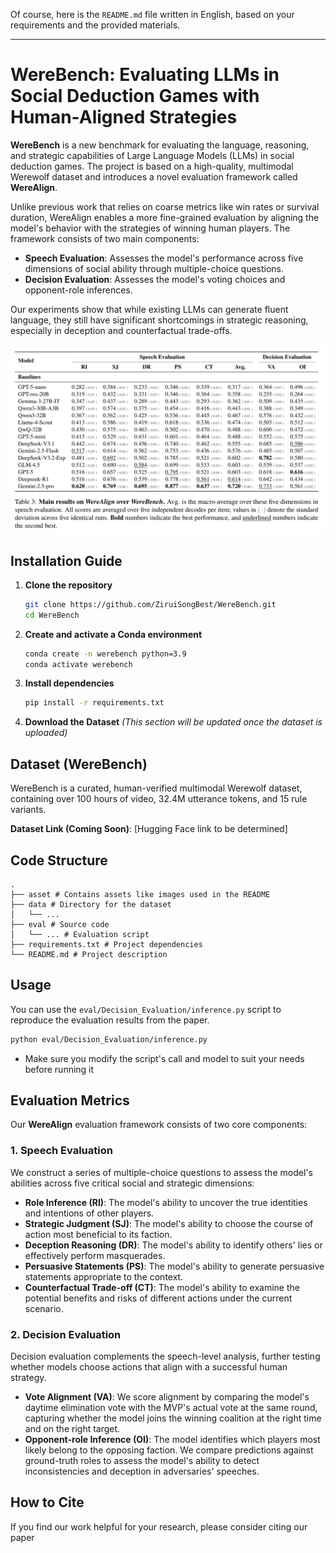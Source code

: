 Of course, here is the `README.md` file written in English, based on your requirements and the provided materials.

---

# WereBench: Evaluating LLMs in Social Deduction Games with Human-Aligned Strategies

**WereBench** is a new benchmark for evaluating the language, reasoning, and strategic capabilities of Large Language Models (LLMs) in social deduction games. The project is based on a high-quality, multimodal Werewolf dataset and introduces a novel evaluation framework called **WereAlign**.

Unlike previous work that relies on coarse metrics like win rates or survival duration, WereAlign enables a more fine-grained evaluation by aligning the model's behavior with the strategies of winning human players. The framework consists of two main components:
*   **Speech Evaluation**: Assesses the model's performance across five dimensions of social ability through multiple-choice questions.
*   **Decision Evaluation**: Assesses the model's voting choices and opponent-role inferences.

Our experiments show that while existing LLMs can generate fluent language, they still have significant shortcomings in strategic reasoning, especially in deception and counterfactual trade-offs.

![WereAlign Framework](asset/evaluation.png)

## Installation Guide

1.  **Clone the repository**
    ```bash
    git clone https://github.com/ZiruiSongBest/WereBench.git
    cd WereBench
    ```

2.  **Create and activate a Conda environment**
    ```bash
    conda create -n werebench python=3.9
    conda activate werebench
    ```

3.  **Install dependencies**
    ```bash
    pip install -r requirements.txt
    ```

4.  **Download the Dataset**
    *(This section will be updated once the dataset is uploaded)*

## Dataset (WereBench)

WereBench is a curated, human-verified multimodal Werewolf dataset, containing over 100 hours of video, 32.4M utterance tokens, and 15 rule variants.

**Dataset Link (Coming Soon)**: [Hugging Face link to be determined]

## Code Structure

```
.
├── asset # Contains assets like images used in the README
├── data # Directory for the dataset
│   └── ...
├── eval # Source code
│   └── ... # Evaluation script
├── requirements.txt # Project dependencies
└── README.md # Project description
```

## Usage

You can use the `eval/Decision_Evaluation/inference.py` script to reproduce the evaluation results from the paper.

```bash
python eval/Decision_Evaluation/inference.py
```
*   Make sure you modify the script's call and model to suit your needs before running it

## Evaluation Metrics

Our **WereAlign** evaluation framework consists of two core components:

### 1. Speech Evaluation

We construct a series of multiple-choice questions to assess the model's abilities across five critical social and strategic dimensions:

*   **Role Inference (RI)**: The model's ability to uncover the true identities and intentions of other players.
*   **Strategic Judgment (SJ)**: The model's ability to choose the course of action most beneficial to its faction.
*   **Deception Reasoning (DR)**: The model's ability to identify others' lies or effectively perform masquerades.
*   **Persuasive Statements (PS)**: The model's ability to generate persuasive statements appropriate to the context.
*   **Counterfactual Trade-off (CT)**: The model's ability to examine the potential benefits and risks of different actions under the current scenario.

### 2. Decision Evaluation

Decision evaluation complements the speech-level analysis, further testing whether models choose actions that align with a successful human strategy.

*   **Vote Alignment (VA)**: We score alignment by comparing the model's daytime elimination vote with the MVP's actual vote at the same round, capturing whether the model joins the winning coalition at the right time and on the right target.
*   **Opponent-role Inference (OI)**: The model identifies which players most likely belong to the opposing faction. We compare predictions against ground-truth roles to assess the model's ability to detect inconsistencies and deception in adversaries' speeches.

## How to Cite

If you find our work helpful for your research, please consider citing our paper